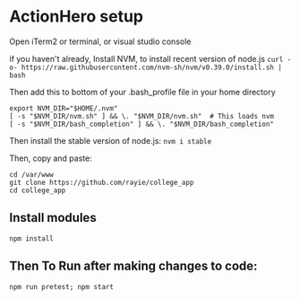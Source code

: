 # ActionHero setup

Open iTerm2 or terminal, or visual studio console

if you haven't already, Install NVM, to install recent version of node.js
```curl -o- https://raw.githubusercontent.com/nvm-sh/nvm/v0.39.0/install.sh | bash```

Then add this to bottom of your .bash_profile file in your home directory
```
export NVM_DIR="$HOME/.nvm"
[ -s "$NVM_DIR/nvm.sh" ] && \. "$NVM_DIR/nvm.sh"  # This loads nvm
[ -s "$NVM_DIR/bash_completion" ] && \. "$NVM_DIR/bash_completion"
```

Then install the stable version of node.js:
`nvm i stable`



Then, copy and paste:
```
cd /var/www
git clone https://github.com/rayie/college_app
cd college_app 
```

## Install modules
`npm install`

## Then To Run after making changes to code:

`npm run pretest; npm start`

